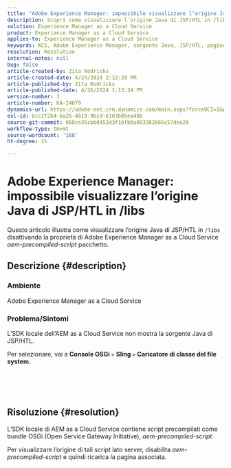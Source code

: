 ```yaml
---
title: "Adobe Experience Manager: impossibile visualizzare l’origine Java di JSP/HTL in /libs"
description: Scopri come visualizzare l’origine Java di JSP/HTL in /lib disabilitando il bundle aem-precompiled-scripts dell’as a Cloud Service AEM.
solution: Experience Manager as a Cloud Service
product: Experience Manager as a Cloud Service
applies-to: Experience Manager as a Cloud Service
keywords: KCS, Adobe Experience Manager, sorgente Java, JSP/HTL, pagine server Java, AEMaaCS
resolution: Resolution
internal-notes: null
bug: false
article-created-by: Zita Rodricks
article-created-date: 4/24/2024 2:12:29 PM
article-published-by: Zita Rodricks
article-published-date: 4/26/2024 1:13:34 PM
version-number: 3
article-number: KA-24079
dynamics-url: https://adobe-ent.crm.dynamics.com/main.aspx?forceUCI=1&pagetype=entityrecord&etn=knowledgearticle&id=75ab3aac-4402-ef11-a1fe-6045bd0065b6
exl-id: bcc2f2b4-ba26-4619-9bcd-6103b05ea40b
source-git-commit: 068ce35cbbd452d3f16fb0a893382665c57dea28
workflow-type: tm+mt
source-wordcount: '168'
ht-degree: 1%

---
```


# Adobe Experience Manager: impossibile visualizzare l’origine Java di JSP/HTL in /libs


Questo articolo illustra come visualizzare l’origine Java di JSP/HTL in `/libs` disattivando la proprietà di Adobe Experience Manager as a Cloud Service *aem-precompiled-script* pacchetto.

## Descrizione {#description}


### Ambiente

Adobe Experience Manager as a Cloud Service



### Problema/Sintomi

L’SDK locale dell’AEM as a Cloud Service non mostra la sorgente Java di JSP/HTL.

Per selezionare, vai a <b>Console OSGi</b> `>`  <b>Sling </b>`>` <b> Caricatore di classe del file system.</b>
<br><br> <br><br> 

## Risoluzione {#resolution}


L’SDK locale di AEM as a Cloud Service contiene script precompilati come bundle OSGi (Open Service Gateway Initiative), *aem-precompiled-script*.

Per visualizzare l’origine di tali script lato server, disabilita *aem-precompiled-script* e quindi ricarica la pagina associata.
